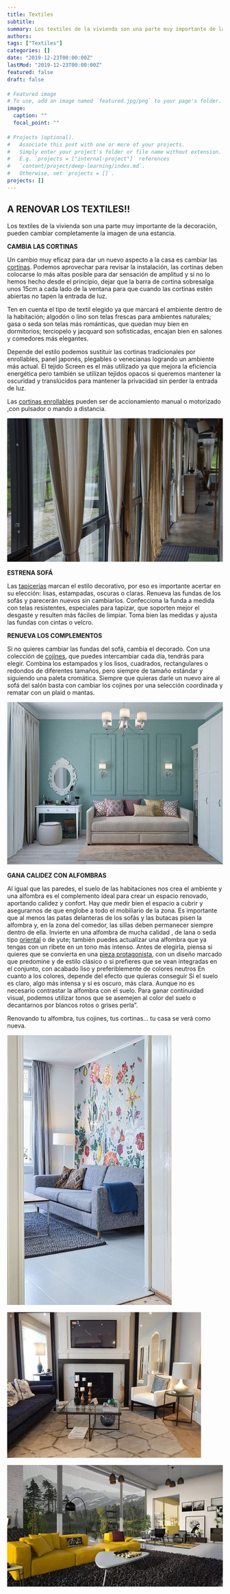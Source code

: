 ```yaml
---
title: Textiles
subtitle: 
summary: Los textiles de la vivienda son una parte muy importante de la decoración, pueden cambiar completamente la imagen de una estancia.
authors:
tags: ["Textiles"]
categories: []
date: "2019-12-23T00:00:00Z"
lastMod: "2019-12-23T00:00:00Z"
featured: false
draft: false

# Featured image
# To use, add an image named `featured.jpg/png` to your page's folder. 
image:
  caption: ""
  focal_point: ""

# Projects (optional).
#   Associate this post with one or more of your projects.
#   Simply enter your project's folder or file name without extension.
#   E.g. `projects = ["internal-project"]` references 
#   `content/project/deep-learning/index.md`.
#   Otherwise, set `projects = []`.
projects: []
---
```


## **A RENOVAR LOS TEXTILES!!**

Los textiles de la vivienda son una parte muy importante de la decoración, pueden cambiar completamente la imagen de una estancia.

**CAMBIA LAS CORTINAS**

Un cambio muy eficaz para dar un nuevo aspecto a la casa es cambiar las [cortinas](https://www.labotigueta.es/). Podemos aprovechar para revisar la instalación, las cortinas deben colocarse lo más altas posible para dar sensación de amplitud y si no lo hemos hecho desde el principio, dejar que la barra de cortina sobresalga unos 15cm a cada lado de la ventana para que cuando las cortinas estén abiertas no tapen la entrada de luz.

Ten en cuenta el tipo de textil elegido ya que marcará el ambiente dentro de la habitación; algodón o lino son telas frescas para ambientes naturales; gasa o seda son telas más románticas, que quedan muy bien en dormitorios; terciopelo y jacquard son sofisticadas, encajan bien en salones y comedores más elegantes.

Depende del estilo podemos sustituir las cortinas tradicionales por enrollables, panel japonés, plegables o venecianas logrando un ambiente más actual. El tejido Screen es el más utilizado ya que mejora la eficiencia energética pero también se utilizan tejidos opacos si queremos mantener la oscuridad y translúcidos para mantener la privacidad sin perder la entrada de luz.

Las [cortinas enrollables](https://www.cortinas-solart.com/) pueden ser de accionamiento manual o motorizado ,con pulsador o mando a distancia. 

![jpg](./cortinas_pasillo.jpg)

**ESTRENA SOFÁ**

Las [tapicerías](https://gancedo.com) marcan el estilo decorativo, por eso es importante acertar en su elección: lisas, estampadas, oscuras o claras.
Renueva las fundas de los sofás y parecerán nuevos sin cambiarlos. Confecciona la funda a medida con telas resistentes, especiales para tapizar, que soporten mejor el desgaste y resulten más fáciles de limpiar.
Toma bien las medidas y ajusta las fundas con cintas o velcro.

**RENUEVA LOS COMPLEMENTOS**

Si no quieres cambiar las fundas del sofá, cambia el decorado. Con una colección de [cojines](https://calmahouse.com/es/), que puedes intercambiar cada día, tendrás para elegir. Combina los estampados y los lisos, cuadrados, rectangulares o redondos de diferentes tamaños, pero siempre de tamaño estándar y siguiendo una paleta cromática.
Siempre que quieras darle un nuevo aire al sofá del salón basta con cambiar los cojines por una selección coordinada y rematar con un plaid o mantas.

![jpg](./cojines.jpg)


**GANA CALIDEZ CON ALFOMBRAS**

Al igual que las paredes, el suelo de las habitaciones nos crea el ambiente y una alfombra es el complemento ideal para crear un espacio renovado, aportando calidez y confort.
Hay que medir bien el espacio a cubrir y asegurarnos de que englobe a todo el mobiliario de la zona. Es importante que al menos las patas delanteras de los sofás y las butacas pisen la alfombra y, en la zona del comedor, las sillas deben permanecer siempre dentro de ella.
Invierte en una alfombra de mucha calidad , de lana o seda tipo [oriental](https://www.expoalfombrairan.com/) o de yute; también puedes actualizar una alfombra que ya tengas con un ribete en un tono más intenso. Antes de elegirla, piensa si quieres que se convierta en una [pieza protagonista](https://nanimarquina.com/es/), con un diseño  marcado que predomine y de estilo clásico o si prefieres que se vean integradas en el conjunto, con acabado liso y preferiblemente de colores neutros 
En cuanto a los colores, depende del efecto que quieras conseguir
Si el suelo es claro, algo más intensa y si es oscuro, más clara. Aunque no es necesario contrastar la alfombra con el suelo. Para ganar continuidad visual, podemos utilizar tonos que se asemejen al color del suelo o decantarnos por blancos rotos o grises perla”.



Renovando tu alfombra, tus cojines, tus cortinas…  tu casa se verá como nueva.



![jpg](./alfombra.jpg)

![jpg](./alfombra1.jpg)

![jpg](./alfombra2.jpg)

